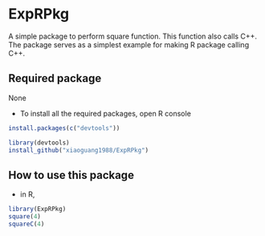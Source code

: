 # ExpRPkg
A simple package to perform square function.
This function also calls C++.
The package serves as a simplest example for making R package calling C++.

## Required package
None
* To install all the required packages, open R console
```R
install.packages(c("devtools"))

library(devtools)
install_github("xiaoguang1988/ExpRPkg")
```

## How to use this package
* in R,
```R
library(ExpRPkg)
square(4)
squareC(4)
```

